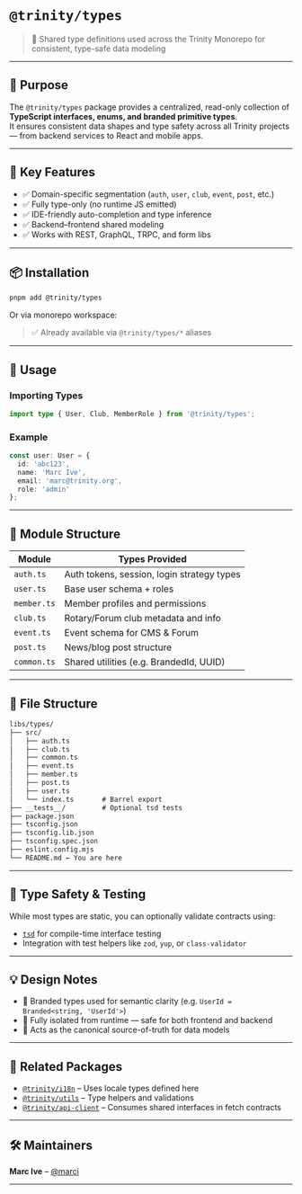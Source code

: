 # `@trinity/types`

> 🧩 Shared type definitions used across the Trinity Monorepo for consistent, type-safe data modeling

---

## 🧠 Purpose

The `@trinity/types` package provides a centralized, read-only collection of **TypeScript interfaces, enums, and branded primitive types**.  
It ensures consistent data shapes and type safety across all Trinity projects — from backend services to React and mobile apps.

---

## 🧱 Key Features

- ✅ Domain-specific segmentation (`auth`, `user`, `club`, `event`, `post`, etc.)
- ✅ Fully type-only (no runtime JS emitted)
- ✅ IDE-friendly auto-completion and type inference
- ✅ Backend–frontend shared modeling
- ✅ Works with REST, GraphQL, TRPC, and form libs

---

## 📦 Installation

```bash
pnpm add @trinity/types
````

Or via monorepo workspace:

> ✅ Already available via `@trinity/types/*` aliases

---

## 🔧 Usage

### Importing Types

```ts
import type { User, Club, MemberRole } from '@trinity/types';
```

### Example

```ts
const user: User = {
  id: 'abc123',
  name: 'Marc Ive',
  email: 'marc@trinity.org',
  role: 'admin'
};
```

---

## 🧩 Module Structure

| Module      | Types Provided                             |
| ----------- | ------------------------------------------ |
| `auth.ts`   | Auth tokens, session, login strategy types |
| `user.ts`   | Base user schema + roles                   |
| `member.ts` | Member profiles and permissions            |
| `club.ts`   | Rotary/Forum club metadata and info        |
| `event.ts`  | Event schema for CMS & Forum               |
| `post.ts`   | News/blog post structure                   |
| `common.ts` | Shared utilities (e.g. BrandedId, UUID)    |

---

## 📁 File Structure

```txt
libs/types/
├── src/
│   ├── auth.ts
│   ├── club.ts
│   ├── common.ts
│   ├── event.ts
│   ├── member.ts
│   ├── post.ts
│   ├── user.ts
│   └── index.ts       # Barrel export
├── __tests__/         # Optional tsd tests
├── package.json
├── tsconfig.json
├── tsconfig.lib.json
├── tsconfig.spec.json
├── eslint.config.mjs
└── README.md ← You are here
```

---

## 🧪 Type Safety & Testing

While most types are static, you can optionally validate contracts using:

* [`tsd`](https://github.com/SamVerschueren/tsd) for compile-time interface testing
* Integration with test helpers like `zod`, `yup`, or `class-validator`

---

## 💡 Design Notes

* 🧱 Branded types used for semantic clarity (e.g. `UserId = Branded<string, 'UserId'>`)
* 🧩 Fully isolated from runtime — safe for both frontend and backend
* 📄 Acts as the canonical source-of-truth for data models

---

## 🔗 Related Packages

* [`@trinity/i18n`](../i18n) – Uses locale types defined here
* [`@trinity/utils`](../utils) – Type helpers and validations
* [`@trinity/api-client`](../api-client) – Consumes shared interfaces in fetch contracts

---

## 🛠 Maintainers

**Marc Ive** – [@marci](mailto:marci@mannys.co.za)

---
